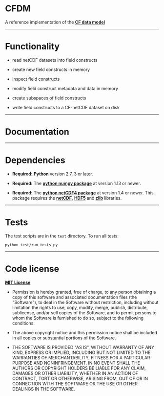 CFDM
====

A reference implementation of the [**CF data
model**](https://www.geosci-model-dev.net/10/4619/2017/)

----------------------------------------------------------------------

Functionality
=============

* read netCDF datasets into field constructs

* create new field constructs in memory

* inspect field constructs

* modify field construct metadata and data in memory

* create subspaces of field constructs

* write field constructs to a CF-netCDF dataset on disk

----------------------------------------------------------------------

Documentation
=============


----------------------------------------------------------------------

Dependencies
============

* **Required:** [**Python**](http://www.python.org) version 2.7, 3 or
    later.
 
* **Required:** The [**python numpy
  package**](https://pypi.python.org/pypi/numpy) at version 1.13 or
  newer.

* **Required:** The [**python netCDF4
  package**](https://pypi.python.org/pypi/netCDF4) at version 1.4 or
  newer. This package requires the
  [**netCDF**](http://www.unidata.ucar.edu/software/netcdf),
  [**HDF5**](http://www.hdfgroup.org/HDF5) and
  [**zlib**](ftp://ftp.unidata.ucar.edu/pub/netcdf/netcdf-4)
  libraries.

----------------------------------------------------------------------

Tests
=====

The test scripts are in the ``test`` directory. To run all tests:

    python test/run_tests.py


----------------------------------------------------------------------

Code license
============

[**MIT License**](http://opensource.org/licenses/mit-license.php)

  * Permission is hereby granted, free of charge, to any person
    obtaining a copy of this software and associated documentation
    files (the "Software"), to deal in the Software without
    restriction, including without limitation the rights to use, copy,
    modify, merge, publish, distribute, sublicense, and/or sell copies
    of the Software, and to permit persons to whom the Software is
    furnished to do so, subject to the following conditions:

  * The above copyright notice and this permission notice shall be
    included in all copies or substantial portions of the Software.

  * THE SOFTWARE IS PROVIDED "AS IS", WITHOUT WARRANTY OF ANY KIND,
    EXPRESS OR IMPLIED, INCLUDING BUT NOT LIMITED TO THE WARRANTIES OF
    MERCHANTABILITY, FITNESS FOR A PARTICULAR PURPOSE AND
    NONINFRINGEMENT. IN NO EVENT SHALL THE AUTHORS OR COPYRIGHT
    HOLDERS BE LIABLE FOR ANY CLAIM, DAMAGES OR OTHER LIABILITY,
    WHETHER IN AN ACTION OF CONTRACT, TORT OR OTHERWISE, ARISING FROM,
    OUT OF OR IN CONNECTION WITH THE SOFTWARE OR THE USE OR OTHER
    DEALINGS IN THE SOFTWARE.

